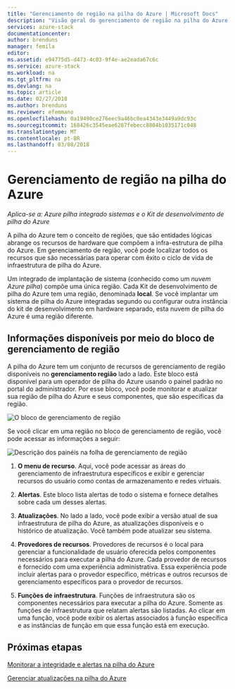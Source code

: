 ```yaml
---
title: "Gerenciamento de região na pilha do Azure | Microsoft Docs"
description: "Visão geral do gerenciamento de região na pilha do Azure."
services: azure-stack
documentationcenter: 
author: brenduns
manager: femila
editor: 
ms.assetid: e94775d5-d473-4c03-9f4e-ae2eada67c6c
ms.service: azure-stack
ms.workload: na
ms.tgt_pltfrm: na
ms.devlang: na
ms.topic: article
ms.date: 02/27/2018
ms.author: brenduns
ms.reviewer: efemmano
ms.openlocfilehash: 0a19490ce276eec9a46bc0ea4343e3449a9dc93c
ms.sourcegitcommit: 168426c3545eae6287febecc8804b1035171c048
ms.translationtype: MT
ms.contentlocale: pt-BR
ms.lasthandoff: 03/08/2018
---
```

# <a name="region-management-in-azure-stack"></a>Gerenciamento de região na pilha do Azure

*Aplica-se a: Azure pilha integrado sistemas e o Kit de desenvolvimento de pilha do Azure*

A pilha do Azure tem o conceito de regiões, que são entidades lógicas abrange os recursos de hardware que compõem a infra-estrutura de pilha do Azure. Em gerenciamento de região, você pode localizar todos os recursos que são necessárias para operar com êxito o ciclo de vida de infraestrutura de pilha do Azure.

Um integrado de implantação de sistema (conhecido como um *nuvem Azure pilha*) compõe uma única região. Cada Kit de desenvolvimento de pilha do Azure tem uma região, denominada **local**. Se você implantar um sistema de pilha do Azure integradas segundo ou configurar outra instância do kit de desenvolvimento em hardware separado, esta nuvem de pilha do Azure é uma região diferente.

## <a name="information-available-through-the-region-management-tile"></a>Informações disponíveis por meio do bloco de gerenciamento de região
A pilha do Azure tem um conjunto de recursos de gerenciamento de região disponíveis no **gerenciamento região** lado a lado. Este bloco está disponível para um operador de pilha do Azure usando o painel padrão no portal do administrador. Por esse bloco, você pode monitorar e atualizar sua região de pilha do Azure e seus componentes, que são específicas da região.

 ![O bloco de gerenciamento de região](media/azure-stack-manage-region/image1.png)

 Se você clicar em uma região no bloco de gerenciamento de região, você pode acessar as informações a seguir:

  ![Descrição dos painéis na folha de gerenciamento de região](media/azure-stack-manage-region/image2.png)

1. **O menu de recurso**. Aqui, você pode acessar as áreas do gerenciamento de infraestrutura específicos e exibir e gerenciar recursos do usuário como contas de armazenamento e redes virtuais.

2. **Alertas**. Este bloco lista alertas de todo o sistema e fornece detalhes sobre cada um desses alertas.

3. **Atualizações**. No lado a lado, você pode exibir a versão atual de sua infraestrutura de pilha do Azure, as atualizações disponíveis e o histórico de atualização. Você também pode atualizar seu sistema.

4. **Provedores de recursos**. Provedores de recursos é o local para gerenciar a funcionalidade de usuário oferecida pelos componentes necessários para executar a pilha do Azure. Cada provedor de recursos é fornecido com uma experiência administrativa. Essa experiência pode incluir alertas para o provedor específico, métricas e outros recursos de gerenciamento específicos para o provedor de recursos.

5. **Funções de infraestrutura**. Funções de infraestrutura são os componentes necessários para executar a pilha do Azure. Somente as funções de infraestrutura que relatam alertas são listadas. Ao clicar em uma função, você pode exibir os alertas associados à função específica e as instâncias de função em que essa função está em execução.

## <a name="next-steps"></a>Próximas etapas
[Monitorar a integridade e alertas na pilha do Azure](azure-stack-monitor-health.md)

[Gerenciar atualizações na pilha do Azure](azure-stack-updates.md)
